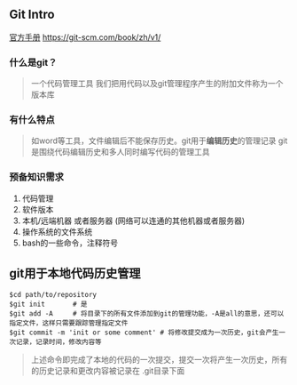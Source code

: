 ## Git Intro

[官方手册](https://git-scm.com/book/zh/v1/) https://git-scm.com/book/zh/v1/


### 什么是git？

> 一个代码管理工具
> 我们把用代码以及git管理程序产生的附加文件称为一个版本库

### 有什么特点

> 如word等工具，文件编辑后不能保存历史。git用于**编辑历史**的管理记录
> git是围绕代码编辑历史和多人同时编写代码的管理工具

### 预备知识需求

1. 代码管理
2. 软件版本
3. 本机/远端机器 或者服务器 (网络可以连通的其他机器或者服务器)
4. 操作系统的文件系统
5. bash的一些命令，注释符号


## git用于本地代码历史管理
```
$cd path/to/repository
$git init       # 是
$git add -A     # 将目录下的所有文件添加到git的管理功能，-A是all的意思，还可以指定文件，这样只需要跟踪管理指定文件
$git commit -m 'init or some comment' # 将修改提交成为一次历史，git会产生一次记录，记录时间，修改内容等
```

> 上述命令即完成了本地的代码的一次提交，提交一次将产生一次历史，所有的历史记录和更改内容被记录在 .git目录下面
